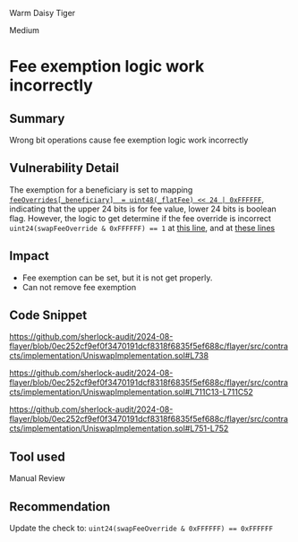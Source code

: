 Warm Daisy Tiger

Medium

# Fee exemption logic work incorrectly

## Summary
Wrong bit operations cause fee exemption logic work incorrectly

## Vulnerability Detail
The exemption for a beneficiary is set to mapping [`feeOverrides[_beneficiary]  = uint48(_flatFee) << 24 | 0xFFFFFF`](https://github.com/sherlock-audit/2024-08-flayer/blob/0ec252cf9ef0f3470191dcf8318f6835f5ef688c/flayer/src/contracts/implementation/UniswapImplementation.sol#L738), indicating that the upper 24 bits is for fee value, lower 24 bits is boolean flag.
However, the logic to get determine if the fee override is incorrect `uint24(swapFeeOverride & 0xFFFFFF) == 1` at [this line](https://github.com/sherlock-audit/2024-08-flayer/blob/0ec252cf9ef0f3470191dcf8318f6835f5ef688c/flayer/src/contracts/implementation/UniswapImplementation.sol#L711C13-L711C52), and at [these lines](https://github.com/sherlock-audit/2024-08-flayer/blob/0ec252cf9ef0f3470191dcf8318f6835f5ef688c/flayer/src/contracts/implementation/UniswapImplementation.sol#L751-L752)

## Impact
- Fee exemption can be set, but it is not get properly.
- Can not remove fee exemption

## Code Snippet
https://github.com/sherlock-audit/2024-08-flayer/blob/0ec252cf9ef0f3470191dcf8318f6835f5ef688c/flayer/src/contracts/implementation/UniswapImplementation.sol#L738

https://github.com/sherlock-audit/2024-08-flayer/blob/0ec252cf9ef0f3470191dcf8318f6835f5ef688c/flayer/src/contracts/implementation/UniswapImplementation.sol#L711C13-L711C52

https://github.com/sherlock-audit/2024-08-flayer/blob/0ec252cf9ef0f3470191dcf8318f6835f5ef688c/flayer/src/contracts/implementation/UniswapImplementation.sol#L751-L752
## Tool used

Manual Review

## Recommendation
Update the check to: `uint24(swapFeeOverride & 0xFFFFFF) == 0xFFFFFF`